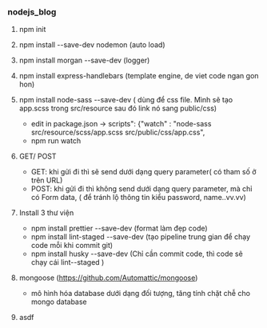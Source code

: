 ### nodejs_blog
1. npm init	
2. npm install --save-dev nodemon 	(auto load)
3. npm install morgan --save-dev	(logger)
4. npm install express-handlebars	(template engine, de  viet code ngan gon hon)
5. npm install node-sass --save-dev  (	dùng để css file. Mình sẽ tạo app.scss trong src/resource sau đó link nó sang public/css)
    - edit in package.json -> scripts": {"watch" : "node-sass src/resource/scss/app.scss src/public/css/app.css",
    - npm run watch
6. GET/ POST
    - GET: khi gửi đi thì sẽ send dưới dạng query parameter( có tham số ở trên URL)
    - POST: khi gửi đi thì không send dưới dạng query parameter, mà chỉ có Form data, ( để tránh lộ thông tin kiểu password, name..vv.vv)
7. Install 3 thư viện
    - npm install prettier --save-dev  (format làm đẹp code)
    - npm install lint-staged --save-dev  (tạo pipeline trung gian để chạy code mỗi khi commit git)
    - npm install husky --save-dev (Chỉ cần commit code, thì code sẽ chạy cái lint--staged )
8. mongoose (https://github.com/Automattic/mongoose)
    - mô hình hóa database dưới dạng đối tượng, tăng tính chặt chễ cho mongo database
    
9. asdf
